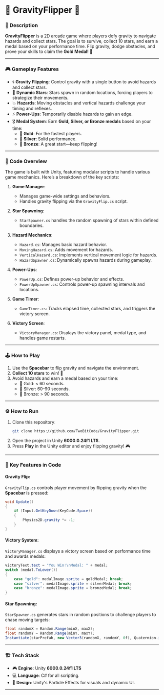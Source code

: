 # 🌌 **GravityFlipper** 🚀

### 🌟 **Description**
**GravityFlipper** is a 2D arcade game where players defy gravity to navigate hazards and collect stars. The goal is to survive, collect 10 stars, and earn a medal based on your performance time. Flip gravity, dodge obstacles, and prove your skills to claim the **Gold Medal**! 🥇

---

### 🎮 **Gameplay Features**
- 🌀 **Gravity Flipping**: Control gravity with a single button to avoid hazards and collect stars.
- 🌟 **Dynamic Stars**: Stars spawn in random locations, forcing players to strategize their movements.
- 💥 **Hazards**: Moving obstacles and vertical hazards challenge your timing and reflexes.
- ⚡ **Power-Ups**: Temporarily disable hazards to gain an edge.
- 🎖️ **Medal System**: Earn **Gold, Silver, or Bronze medals** based on your time:
  - 🥇 **Gold**: For the fastest players.
  - 🥈 **Silver**: Solid performance.
  - 🥉 **Bronze**: A great start—keep flipping!

---

### 📜 **Code Overview**
The game is built with Unity, featuring modular scripts to handle various game mechanics. Here’s a breakdown of the key scripts:

1. **Game Manager**:
   - Manages game-wide settings and behaviors.
   - Handles gravity flipping via the `GravityFlip.cs` script.

2. **Star Spawning**:
   - `StarSpawner.cs` handles the random spawning of stars within defined boundaries.

3. **Hazard Mechanics**:
   - `Hazard.cs`: Manages basic hazard behavior.
   - `MovingHazard.cs`: Adds movement for hazards.
   - `VerticalHazard.cs`: Implements vertical movement logic for hazards.
   - `HazardSpawner.cs`: Dynamically spawns hazards during gameplay.

4. **Power-Ups**:
   - `PowerUp.cs`: Defines power-up behavior and effects.
   - `PowerUpSpawner.cs`: Controls power-up spawning intervals and locations.

5. **Game Timer**:
   - `GameTimer.cs`: Tracks elapsed time, collected stars, and triggers the victory screen.

6. **Victory Screen**:
   - `VictoryManager.cs`: Displays the victory panel, medal type, and handles game restarts.

---

### 🕹️ **How to Play**
1. Use the **Spacebar** to flip gravity and navigate the environment.
2. **Collect 10 stars** to win! 🌟
3. Avoid hazards and earn a medal based on your time:
   - 🥇 Gold: < 60 seconds.
   - 🥈 Silver: 60–90 seconds.
   - 🥉 Bronze: > 90 seconds.

---

### ⚙️ **How to Run**
1. Clone this repository:
   ```bash
   git clone https://github.com/TwoBitCode/GravityFlipper.git
   ```
2. Open the project in Unity **6000.0.24f1 LTS**.
3. Press **Play** in the Unity editor and enjoy flipping gravity! 🎮

---

### 📜 **Key Features in Code**
#### **Gravity Flip**:
`GravityFlip.cs` controls player movement by flipping gravity when the **Spacebar** is pressed:
```csharp
void Update()
{
    if (Input.GetKeyDown(KeyCode.Space))
    {
        Physics2D.gravity *= -1;
    }
}
```

#### **Victory System**:
`VictoryManager.cs` displays a victory screen based on performance time and awards medals:
```csharp
victoryText.text = "You Win!\nMedal: " + medal;
switch (medal.ToLower())
{
    case "gold": medalImage.sprite = goldMedal; break;
    case "silver": medalImage.sprite = silverMedal; break;
    case "bronze": medalImage.sprite = bronzeMedal; break;
}
```

#### **Star Spawning**:
`StarSpawner.cs` generates stars in random positions to challenge players to chase moving targets:
```csharp
float randomX = Random.Range(minX, maxX);
float randomY = Random.Range(minY, maxY);
Instantiate(starPrefab, new Vector3(randomX, randomY, 0f), Quaternion.identity);
```

---

### 🏗️ **Tech Stack**
- 🎮 **Engine**: Unity **6000.0.24f1 LTS**
- 💻 **Language**: C# for all scripting.
- 🎨 **Design**: Unity's Particle Effects for visuals and dynamic UI.

---
